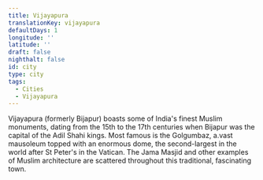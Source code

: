 ```yaml
---
title: Vijayapura
translationKey: vijayapura
defaultDays: 1
longitude: ''
latitude: ''
draft: false
nighthalt: false
id: city
type: city
tags:
  - Cities
  - Vijayapura
---
```

Vijayapura (formerly Bijapur) boasts some of India's finest Muslim monuments, dating from the 15th to the 17th centuries when Bijapur was the capital of the Adil Shahi kings. Most famous is the Golgumbaz, a.vast mausoleum topped with an enormous dome, the second-largest in the world after St Peter's in the Vatican. The Jama Masjid and other examples of Muslim architecture are scattered throughout this traditional, fascinating town.